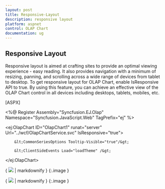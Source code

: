 ```yaml
---
layout: post
title: Responsive-Layout
description: responsive layout
platform: aspnet
control: OLAP Chart
documentation: ug
---
```


## Responsive Layout

Responsive layout is aimed at crafting sites to provide an optimal viewing experience - easy reading. It also provides navigation with a minimum of resizing, panning, and scrolling across a wide range of devices from tablet to desktop. To get responsive layout for OLAP Chart, enable IsResponsive API to true. By using this feature, you can achieve an effective view of the OLAP Chart control in all devices including desktops, tablets, mobiles, etc. 



[ASPX]

&lt;%@ Register Assembly="Syncfusion.EJ.Olap" Namespace="Syncfusion.JavaScript.Web" TagPrefix="ej" %&gt;



&lt;ej:OlapChart ID="OlapChart1" runat="server" Url="../wcf/OlapChartService.svc" IsResponsive="true"&gt;

        &lt;CommonSeriesOptions Tooltip-Visible="true"/&gt;

        &lt;ClientSideEvents Load="loadTheme" /&gt;

&lt;/ej:OlapChart&gt;





{ ![](Responsive-Layout_images/Responsive-Layout_img1.png) | markdownify }
{:.image }




{ ![](Responsive-Layout_images/Responsive-Layout_img2.png) | markdownify }
{:.image }


